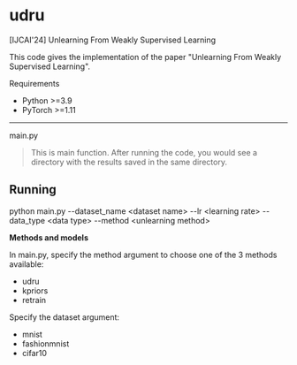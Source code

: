 # udru
[IJCAI'24] Unlearning From Weakly Supervised Learning

This code gives the implementation of the paper "Unlearning From Weakly Supervised Learning".

Requirements
- Python >=3.9
- PyTorch >=1.11

---
main.py
  >This is main function. After running the code, you would see a directory with the results saved in the same directory.

  
## Running

python main.py --dataset_name \<dataset name\> --lr \<learning rate\> --data_type \<data type\> --method \<unlearning method\>

**Methods and models**

In main.py, specify the method argument to choose one of the 3 methods available:
- udru
- kpriors
- retrain

Specify the dataset argument:
- mnist
- fashionmnist
- cifar10
